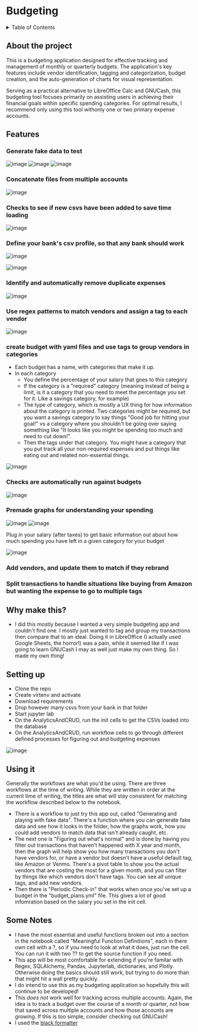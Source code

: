 # Budgeting

<details>
  <summary>Table of Contents</summary>
  <ol>
    <li><a href="#about-the-project">About the project</a></li>
    <li>
      <a href="#features">Features</a>
      <ul>
        <li><a href="#generate-fake-data-to-test">Generate fake data to test</a></li>
        <li><a href="#concatenate-files-from-multiple-accounts">Concatenate files from multiple accounts</a></li>
        <li><a href="#checks-to-see-if-new-csvs-have-been-added-to-save-time-loading">Checks to see if new csvs have been added to save time loading</a></li>
        <li><a href="#define-your-banks-csv-profile-so-that-any-bank-should-work">Define your bank's csv profile, so that any bank should work</a></li>
        <li><a href="#identify-and-automatically-remove-duplicate-expenses">Identify and automatically remove duplicate expenses</a></li>
        <li><a href="#use-regex-patterns-to-match-vendors-and-assign-a-tag-to-each-vendor">Use regex patterns to match vendors and assign a tag to each vendor</a></li>
        <li><a href="#create-budget-with-yaml-files-and-use-tags-to-group-vendors-in-categories">Create budget with yaml files and use tags to group vendors in categories</a></li>
        <li><a href="#checks-are-automatically-run-against-budgets">Checks are automatically run against budgets</a></li>
        <li><a href="#premade-graphs-for-understanding-your-spending">Premade graphs for understanding your spending</a></li>
        <li><a href="#add-vendors-and-update-them-to-match-if-they-rebrand">Add vendors, and update them to match if they rebrand</a></li>
        <li><a href="#split-transactions-to-handle-situations-like-buying-from-amazon-but-wanting-the-expense-to-go-to-multiple-tags">Split transactions to handle situations like buying from Amazon but wanting the expense to go to multiple tags</a></li>
      </ul>
    </li>
    <li><a href="#why-make-this">Why make this?</a></li>
    <li><a href="#setting-up">Setting up</a></li>
    <li><a href="#using-it">Using it</a></li>
    <li><a href="#some-notes">Some Notes</a></li>
  </ol>
</details>



## About the project

This is a budgeting application designed for effective tracking and management of monthly or quarterly budgets. The application's key features include vendor identification, tagging and categorization, budget creation, and the auto-generation of charts for visual representation.

Serving as a practical alternative to LibreOffice Calc and GNUCash, this budgeting tool focuses primarily on assisting users in achieving their financial goals within specific spending categories. For optimal results, I recommend only using this tool withonly one or two primary expense accounts.

## Features

### Generate fake data to test
![image](https://user-images.githubusercontent.com/85081861/233206295-b7a1c494-a894-4f37-b754-499d88512c10.png)
![image](https://user-images.githubusercontent.com/85081861/233206436-88e70919-e632-4115-b895-f16106fa88bf.png)
![image](https://user-images.githubusercontent.com/85081861/233206570-ed9a922b-9d92-480f-a958-d26492ac4aa3.png)


### Concatenate files from multiple accounts

![image](https://user-images.githubusercontent.com/85081861/208593581-258006b9-aa19-44d0-a632-90fda28dad0a.png)


### Checks to see if new csvs have been added to save time loading

![image](https://user-images.githubusercontent.com/85081861/208598919-df8b6565-4519-44a1-a384-5a3d35397df6.png)


### Define your bank's csv profile, so that any bank should work

![image](https://user-images.githubusercontent.com/85081861/208593809-62bbe593-99b2-4085-859b-a8bc071cec9a.png)

![image](https://user-images.githubusercontent.com/85081861/208594312-96f2f6d5-b94c-4f44-8f2a-057ebcc234e0.png)


### Identify and automatically remove duplicate expenses

![image](https://user-images.githubusercontent.com/85081861/208594423-74a61bc7-c859-41d5-9dd6-b59a266bc7c3.png)


### Use regex patterns to match vendors and assign a tag to each vendor

![image](https://user-images.githubusercontent.com/85081861/208594735-fcc51ffb-cbad-4627-b2a3-1c0278270b9b.png)


### create budget with yaml files and use tags to group vendors in categories
  * Each budget has a name, with categories that make it up. 
  * In each category
    * You define the percentage of your salary that goes to this category
    * If the category is a "required" category (meaning instead of being a limit, is it a category that you need to meet the percentage you set for it. Like a savings category, for example)
    * The type of category, which is mostly a UX thing for how information about the category is printed. Two categories might be required, but you want a savings category to say things "Good job for hitting your goal!" vs a category where you shouldn't be going over saying something like "It looks like you might be spending too much and need to cut down!".
    * Then the tags under that category. You might have a category that you put track all your non-required expenses and put things like eating out and related non-essential things.

![image](https://user-images.githubusercontent.com/85081861/208595520-d2759f42-f6d4-4642-bc3f-b3e6479a9f62.png)


### Checks are automatically run against budgets

![image](https://user-images.githubusercontent.com/85081861/208598987-35b3f514-92de-48e4-b61b-e8efac4be2ea.png)

### Premade graphs for understanding your spending

![image](https://user-images.githubusercontent.com/85081861/208599604-07a887af-f7ba-491d-baeb-c55d75a7106d.png)
![image](https://user-images.githubusercontent.com/85081861/208599648-edb2cdb1-58d8-41b8-bb4b-aad6365017e5.png)

  
  Plug in your salary (after taxes) to get basic information out about how much spending you have left in a given category for your budget

![image](https://user-images.githubusercontent.com/85081861/208605209-fb8c8c90-2a0a-45d3-a3ff-570c150f0416.png)

### Add vendors, and update them to match if they rebrand
### Split transactions to handle situations like buying from Amazon but wanting the expense to go to multiple tags

## Why make this?
* I did this mostly because I wanted a very simple budgeting app and couldn't find one. I mostly just wanted to tag and group my transactions then compare that to an ideal. Doing it in LibreOffice (I actually used Google Sheets, the horror!) was a pain, while it seemed like if I was going to learn GNUCash I may as well just make my own thing. So I made my own thing!

## Setting up
* Clone the repo
* Create virtenv and activate
* Download requirements
* Drop however many csvs from your bank in that folder
* Start jupyter lab
* On the AnalyticsAndCRUD, run the init cells to get the CSVs loaded into the database
* On the AnalyticsAndCRUD, run workflow cells to go through different defined processes for figuring out and budgeting expenses

![image](https://user-images.githubusercontent.com/85081861/208600026-892dc104-5d23-4fd8-9f57-d5f6d4c4c04f.png)


## Using it
Generally the workflows are what you'd be using. There are three workflows at the time of writing. While they are written in order at the current time of writing, the titles are what will stay consistent for matching the workflow described below to the notebook. 
* There is a workflow to just try this app out, called "Generating and playing with fake data". There's a function where you can generate fake data and see how it looks in the folder, how the graphs work, how you could add vendors to match data that isn't already caught, etc. 
* The next one is "Figuring out what's normal" and is done by having you filter out transactions that haven't happened with X year and month, then the graph will help show you how many transactions you don't have vendors for, or have a vendor but doesn't have a useful default tag, like Amazon or Venmo. There's a pivot table to show you the actual vendors that are costing the most for a given month, and you can filter by things like which vendors don't have tags. You can see all unique tags, and add new vendors.
* Then there is "Periodic Check-in" that works when once you've set up a budget in the "budget_plans.yml" file. This gives a lot of good infomration based on the salary you set in the init cell.

## Some Notes
* I have the most essential and useful functions broken out into a section in the notebook called "Meaningful Function Definitions", each in there own cell with a ?, so if you need to look at what it does, just run the cell. You can run it with two ?? to get the source function if you need.
* This app will be most comfortable for extending if you're familar with Regex, SQLAlchemy, Pandas, Jupyterlab, dictionaries, and Plotly. Otherwise doing the basics should still work, but trying to do more than that might hit a wall pretty quickly.
* I do intend to use this as my budgeting application so hopefully this will continue to be developed!
* This *does not* work well for tracking across multiple accounts. Again, the idea is to track a budget over the course of a month or quarter, not how that saved across multiple accounts and how those accounts are growing. If this is too simple, consider checking out GNUCash!
* I used the [black formatter](https://pypi.org/project/black/)
